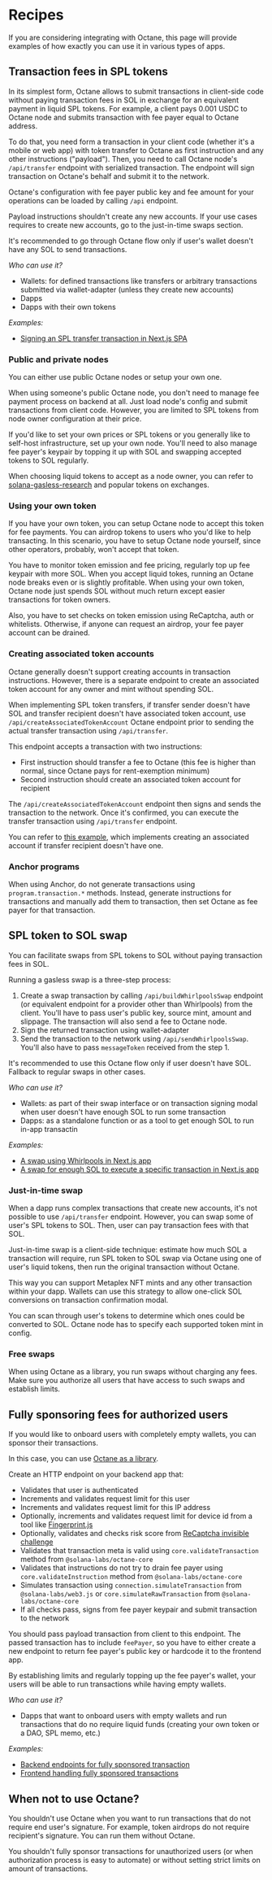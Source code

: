 # Recipes

If you are considering integrating with Octane, this page will provide examples of how exactly you can use it in various types of apps.

## Transaction fees in SPL tokens

In its simplest form, Octane allows to submit transactions in client-side code without paying transaction fees in SOL in exchange for an equivalent payment in liquid SPL tokens. For example, a client pays 0.001 USDC to Octane node and submits transaction with fee payer equal to Octane address.

To do that, you need form a transaction in your client code (whether it's a mobile or web app) with token transfer to Octane as first instruction and any other instructions ("payload"). Then, you need to call Octane node's `/api/transfer` endpoint with serialized transaction. The endpoint will sign transaction on Octane's behalf and submit it to the network.

Octane's configuration with fee payer public key and fee amount for your operations can be loaded by calling `/api` endpoint.

Payload instructions shouldn't create any new accounts. If your use cases requires to create new accounts, go to the just-in-time swaps section.

It's recommended to go through Octane flow only if user's wallet doesn't have any SOL to send transactions.

_Who can use it?_
* Wallets: for defined transactions like transfers or arbitrary transactions submitted via wallet-adapter (unless they create new accounts)
* Dapps
* Dapps with their own tokens

_Examples:_
* [Signing an SPL transfer transaction in Next.js SPA](https://github.com/sevazhidkov/octane-demo/blob/main/src/views/transfer.tsx)

### Public and private nodes

You can either use public Octane nodes or setup your own one.

When using someone's public Octane node, you don't need to manage fee payment process on backend at all. Just load node's config and submit transactions from client code. However, you are limited to SPL tokens from node owner configuration at their price.

If you'd like to set your own prices or SPL tokens or you generally like to self-host infrastructure, set up your own node. You'll need to also manage fee payer's keypair by topping it up with SOL and swapping accepted tokens to SOL regularly.

When choosing liquid tokens to accept as a node owner, you can refer to [solana-gasless-research](https://github.com/sevazhidkov/solana-gasless-research) and popular tokens on exchanges.

### Using your own token

If you have your own token, you can setup Octane node to accept this token for fee payments. You can airdrop tokens to users who you'd like to help transacting. In this scenario, you have to setup Octane node yourself, since other operators, probably, won't accept that token.

You have to monitor token emission and fee pricing, regularly top up fee keypair with more SOL. When you accept liquid tokes, running an Octane node breaks even or is slightly profitable. When using your own token, Octane node just spends SOL without much return except easier transactions for token owners.

Also, you have to set checks on token emission using ReCaptcha, auth or whitelists. Otherwise, if anyone can request an airdrop, your fee payer account can be drained.

### Creating associated token accounts

Octane generally doesn't support creating accounts in transaction instructions. However, there is a separate endpoint to create an associated token account for any owner and mint without spending SOL.

When implementing SPL token transfers, if transfer sender doesn't have SOL and transfer recipient doesn't have associated token account, use `/api/createAssociatedTokenAccount` Octane endpoint prior to sending the actual transfer transaction using `/api/transfer`.

This endpoint accepts a transaction with two instructions:
* First instruction should transfer a fee to Octane (this fee is higher than normal, since Octane pays for rent-exemption minimum)
* Second instruction should create an associated token account for recipient

The `/api/createAssociatedTokenAccount` endpoint then signs and sends the transaction to the network. Once it's confirmed, you can execute the transfer transaction using `/api/transfer` endpoint.

You can refer to [this example](https://github.com/sevazhidkov/octane-demo/blob/main/src/views/transfer.tsx), which implements creating an associated account if transfer recipient  doesn't have one.

### Anchor programs

When using Anchor, do not generate transactions using `program.transaction.*` methods. Instead, generate instructions for transactions and manually add them to transaction, then set Octane as fee payer for that transaction.

## SPL token to SOL swap

You can facilitate swaps from SPL tokens to SOL without paying transaction fees in SOL.

Running a gasless swap is a three-step process:
1. Create a swap transaction by calling `/api/buildWhirlpoolsSwap` endpoint (or equivalent endpoint for a provider other than Whirlpools) from the client. You'll have to pass user's public key, source mint, amount and slippage. The transaction will also send a fee to Octane node.
2. Sign the returned transaction using wallet-adapter
3. Send the transaction to the network using `/api/sendWhirlpoolsSwap`. You'll also have to pass `messageToken` received from the step 1.

It's recommended to use this Octane flow only if user doesn't have SOL. Fallback to regular swaps in other cases.

_Who can use it?_
* Wallets: as part of their swap interface or on transaction signing modal when user doesn't have enough SOL to run some transaction
* Dapps: as a standalone function or as a tool to get enough SOL to run in-app transactin

_Examples:_
* [A swap using Whirlpools in Next.js app](https://github.com/sevazhidkov/octane-demo/blob/main/src/views/swap.tsx)
* [A swap for enough SOL to execute a specific transaction in Next.js app](https://github.com/sevazhidkov/octane-demo/blob/main/src/views/just-in-time-swap.tsx)

### Just-in-time swap

When a dapp runs complex transactions that create new accounts, it's not possible to use `/api/transfer` endpoint. However, you can swap some of user's SPL tokens to SOL. Then, user can pay transaction fees with that SOL.

Just-in-time swap is a client-side technique: estimate how much SOL a transaction will require, run SPL token to SOL swap via Octane using one of user's liquid tokens, then run the original transaction without Octane.

This way you can support Metaplex NFT mints and any other transaction within your dapp. Wallets can use this strategy to allow one-click SOL conversions on transaction confirmation modal.

You can scan through user's tokens to determine which ones could be converted to SOL. Octane node has to specify each supported token mint in config.

### Free swaps

When using Octane as a library, you run swaps without charging any fees. Make sure you authorize all users that have access to  such swaps and establish limits.

## Fully sponsoring fees for authorized users

If you would like to onboard users with completely empty wallets, you can sponsor their transactions.

In this case, you can use [Octane as a library](docs/library.md).

Create an HTTP endpoint on your backend app that:
* Validates that user is authenticated
* Increments and validates request limit for this user
* Increments and validates request limit for this IP address
* Optionally, increments and validates request limit for device id from a tool like [Fingerprint.js](https://github.com/fingerprintjs/fingerprintjs)
* Optionally, validates and checks risk score from [ReCaptcha invisible challenge](https://developers.google.com/recaptcha/docs/invisible)
* Validates that transaction meta is valid using `core.validateTransaction` method from `@solana-labs/octane-core`
* Validates that instructions do not try to drain fee payer using `core.validateInstruction` method from `@solana-labs/octane-core`
* Simulates transaction using `connection.simulateTransaction` from `@solana-labs/web3.js` or `core.simulateRawTransaction` from `@solana-labs/octane-core`
* If all checks pass, signs from fee payer keypair and submit transaction to the network

You should pass payload transaction from client to this endpoint. The passed transaction has to include `feePayer`, so you have to either create a new endpoint to return fee payer's public key or hardcode it to the frontend app.

By establishing limits and regularly topping up the fee payer's wallet, your users will be able to run transactions while having empty wallets.

_Who can use it?_
* Dapps that want to onboard users with empty wallets and run transactions that do no require liquid funds (creating your own token or a DAO, SPL memo, etc.)

_Examples:_
* [Backend endpoints for fully sponsored transaction](https://github.com/sevazhidkov/octane-demo/blob/main/src/pages/api/auth-transactions/send.ts)
* [Frontend handling fully sponsored transactions](https://github.com/sevazhidkov/octane-demo/blob/main/src/views/transaction-with-auth.tsx)

## When not to use Octane?

You shouldn't use Octane when you want to run transactions that do not require end user's signature. For example, token airdrops do not require recipient's signature. You can run them without Octane.


You shouldn't fully sponsor transactions for unauthorized users (or when authorization process is easy to automate) or without setting strict limits on amount of transactions.
